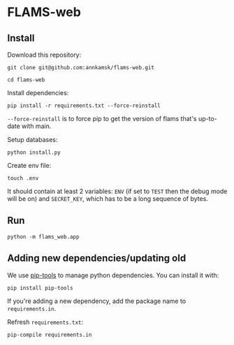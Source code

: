 # FLAMS-web

## Install
Download this repository:

`git clone git@github.com:annkamsk/flams-web.git`

`cd flams-web`

Install dependencies:

`pip install -r requirements.txt --force-reinstall`

`--force-reinstall` is to force pip to get the version of flams that's up-to-date with main. 

Setup databases:

`python install.py`

Create env file:

`touch .env`

It should contain at least 2 variables: `ENV` (if set to `TEST` then the debug mode will be on) and `SECRET_KEY`, which has to be a long sequence of bytes.

## Run

`python -m flams_web.app`

## Adding new dependencies/updating old
We use [pip-tools](https://pypi.org/project/pip-tools/) to manage python dependencies. You can install it with:

`pip install pip-tools`

If you're adding a new dependency, add the package name to `requirements.in`.

Refresh `requirements.txt`:

`pip-compile requirements.in`